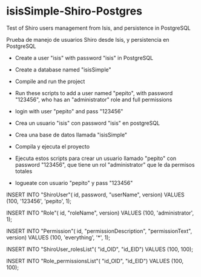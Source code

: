
isisSimple-Shiro-Postgres
=========================

Test of Shiro users management from Isis, and persistence in PostgreSQL

Prueba de manejo de usuarios Shiro desde Isis, y persistencia en PostgreSQL

* Create a user "isis" with password "isis" in PostgreSQL
* Create a database named "isisSimple"
* Compile and run the project
* Run these scripts to add a user named "pepito", with password "123456", who has an "administrator" role
  and full permissions
* login with user "pepito" and pass "123456"
 


* Crea un usuario "isis" con password "isis" en postgreSQL
* Crea una base de datos llamada "isisSimple"
* Compila y ejecuta el proyecto
* Ejecuta estos scripts para crear un usuario llamado "pepito" con password "123456", que tiene un rol 
  "administrator" que le da permisos totales
* logueate con usuario "pepito" y pass "123456"



INSERT INTO "ShiroUser"(
            id, password, "userName", version)
    VALUES (100, '123456', 'pepito', 1);

INSERT INTO "Role"(
            id, "roleName", version)
    VALUES (100, 'administrator', 1);

INSERT INTO "Permission"(
            id, "permissionDescription", "permissionText", version)
    VALUES (100, 'everything', '*', 1);

INSERT INTO "ShiroUser_rolesList"(
            "id_OID", "id_EID")
    VALUES (100, 100);

INSERT INTO "Role_permissionsList"(
            "id_OID", "id_EID")
    VALUES (100, 100);
